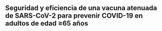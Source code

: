 ## Seguridad y eficiencia de una vacuna atenuada de SARS-CoV-2 para prevenir COVID-19 en adultos de edad ≥65 años 
 

